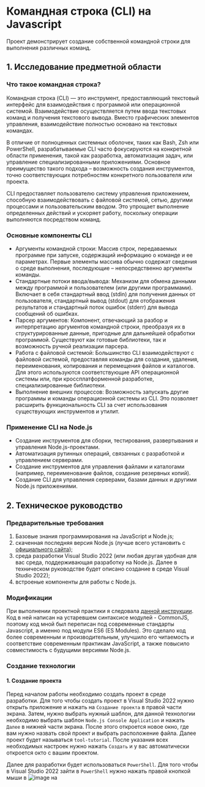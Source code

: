 # Командная строка (CLI) на Javascript #
Проект демонстрирует создание собственной командной строки для выполнения различных команд.

## 1. Исследование предметной области
### Что такое командная строка?
Командная строка (CLI) — это инструмент, предоставляющий текстовый интерфейс для взаимодействия с программой или операционной системой. Взаимодействие осуществляется путем ввода текстовых команд и получения текстового вывода. Вместо графических элементов управления, взаимодействие полностью основано на текстовых командах.

В отличие от полноценных системных оболочек, таких как Bash, Zsh или PowerShell, разрабатываемые CLI часто фокусируются на конкретной области применения, такой как разработка, автоматизация задач, или управление специализированными приложениями. Основное преимущество такого подхода – возможность создания инструментов, точно соответствующих потребностям конкретного пользователя или проекта.

CLI предоставляет пользователю систему управления приложением, способную взаимодействовать с файловой системой, сетью, другими процессами и пользовательским вводом. Это упрощает выполнение определенных действий и ускоряет работу, поскольку операции выполняются посредством команд.

### Основные компоненты CLI
* Аргументы командной строки: Массив строк, передаваемых программе при запуске, содержащий информацию о команде и ее параметрах. Первые элементы массива обычно содержат сведения о среде выполнения, последующие – непосредственно аргументы команды.
* Стандартные потоки ввода/вывода: Механизм для обмена данными между программой и пользователем (или другими программами). Включает в себя стандартный ввод (stdin) для получения данных от пользователя, стандартный вывод (stdout) для отображения результатов и стандартный поток ошибок (stderr) для вывода сообщений об ошибках.
* Парсер аргументов: Компонент, отвечающий за разбор и интерпретацию аргументов командной строки, преобразуя их в структурированные данные, пригодные для дальнейшей обработки программой. Существуют как готовые библиотеки, так и возможность ручной реализации парсера.
* Работа с файловой системой: Большинство CLI взаимодействуют с файловой системой, предоставляя команды для создания, удаления, переименования, копирования и перемещения файлов и каталогов. Для этого используются соответствующие API операционной системы или, при кроссплатформенной разработке, специализированные библиотеки.
* Выполнение внешних процессов: Возможность запускать другие программы и команды операционной системы из CLI. Это позволяет расширить функциональность CLI за счет использования существующих инструментов и утилит.

### Применение CLI на Node.js
* Создание инструментов для сборки, тестирования, развертывания и управления Node.js-проектами.
* Автоматизация рутинных операций, связанных с разработкой и управлением серверами.
* Создание инструментов для управления файлами и каталогами (например, переименование файлов, создание резервных копий).
* Создание CLI для управления серверами, базами данных и другими Node.js приложениями.

 ## 2. Техническое руководство
### Предварительные требования
1. Базовые знания программирования на JavaScript и Node.js;
2. скаченная последняя версия Node.js (лучше всего установить с [официального сайта](https://nodejs.org/en/download));
3. среда разработки Visual Studio 2022 (или любая другая удобная для вас среда, поддерживающая разработку на Node.js. Далее в техническом руководстве будет описано создание в среде Visual Studio 2022);
4. встроеные компоненты для работы с Node.js.

### Модификации
При выполнении проектной практики я следовала [данной инструкции](https://citw.dev/tutorial/create-your-own-cli-tool?p=1). Код в ней написан на устаревшем синтаксисе модулей - CommonJS, поэтому код мной был переписан под современные стандарты Javascript, а именно под модули ES6 (ES Modules). Это сделало код более современным и производительным, улучшило его читаемость и соответствие современным практикам JavaScript, а также повысило совместимость с будущими версиями Node.js.

### Создание технологии

#### 1. Создание проекта
Перед началом работы необходимо создать проект в среде разработки. Для того чтобы создать проект в Visual Studio 2022 нужно открыть приложение и нажать на ```Создание проекта``` в правой части экрана. Затем, нужно выбрать нужный шаблон, для данной технологии необходимо выбрать шаблон ```Node.js Console Application``` и нажать ```Далее``` в нижней части экрана. После этого откроется новое окно, где вам нужно назвать свой проект и выбрать расположение файла. Далее проект будет называться ```tool-tutorial```. После указания всех необходимых настроек нужно нажать ```Создать``` и у вас автоматически откроется окто с вашим проектом.

Далее для разработки будет использоваться ```PowerShell```. Для того чтобы в Visual Studio 2022 зайти в ```PowerShell``` нужно нажать правой кнопкой мыши в ![image](https://github.com/user-attachments/assets/be0efedc-673f-4490-a9db-0c4e203b30f1)
 на 




























 
